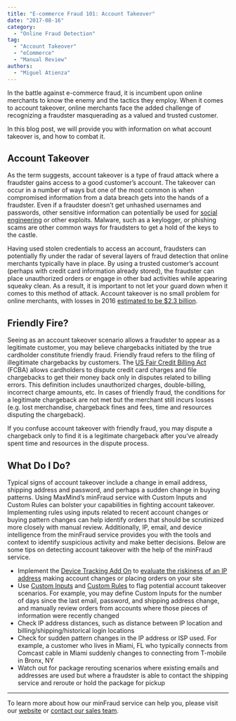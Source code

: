 ```yaml
---
title: "E-commerce Fraud 101: Account Takeover"
date: "2017-08-16"
category:
  - "Online Fraud Detection"
tag:
  - "Account Takeover"
  - "eCommerce"
  - "Manual Review"
authors:
  - "Miguel Atienza"
---
```


In the battle against e-commerce fraud, it is incumbent upon online merchants to
know the enemy and the tactics they employ. When it comes to account takeover,
online merchants face the added challenge of recognizing a fraudster
masquerading as a valued and trusted customer.

In this blog post, we will provide you with information on what account takeover
is, and how to combat it.

## Account Takeover

As the term suggests, account takeover is a type of fraud attack where a
fraudster gains access to a good customer’s account. The takeover can occur in a
number of ways but one of the most common is when compromised information from a
data breach gets into the hands of a fraudster. Even if a fraudster doesn’t get
unhashed usernames and passwords, other sensitive information can potentially be
used for [social
engineering](https://en.wikipedia.org/wiki/Social_engineering_\(security\)) or
other exploits. Malware, such as a keylogger, or phishing scams are other common
ways for fraudsters to get a hold of the keys to the castle.

Having used stolen credentials to access an account, fraudsters can potentially
fly under the radar of several layers of fraud detection that online merchants
typically have in place. By using a trusted customer’s account (perhaps with
credit card information already stored), the fraudster can place unauthorized
orders or engage in other bad activities while appearing squeaky clean. As a
result, it is important to not let your guard down when it comes to this method
of attack. Account takeover is no small problem for online merchants, with
losses in 2016 [estimated to be $2.3
billion](https://www.javelinstrategy.com/press-release/identity-fraud-hits-record-high-154-million-us-victims-2016-16-percent-according-new).

## Friendly Fire?

Seeing as an account takeover scenario allows a fraudster to appear as a
legitimate customer, you may believe chargebacks initiated by the true
cardholder constitute friendly fraud. Friendly fraud refers to the filing of
illegitimate chargebacks by customers. The [US Fair Credit Billing
Act](https://www.consumer.ftc.gov/articles/0219-disputing-credit-card-charges)
(FCBA) allows cardholders to dispute credit card charges and file chargebacks to
get their money back only in disputes related to billing errors. This definition
includes unauthorized charges, double-billing, incorrect charge amounts, etc. In
cases of friendly fraud, the conditions for a legitimate chargeback are not met
but the merchant still incurs losses (e.g. lost merchandise, chargeback fines
and fees, time and resources disputing the chargeback).

If you confuse account takeover with friendly fraud, you may dispute a
chargeback only to find it is a legitimate chargeback after you’ve already spent
time and resources in the dispute process.

## What Do I Do?

Typical signs of account takeover include a change in email address, shipping
address and password, and perhaps a sudden change in buying patterns. Using
MaxMind’s minFraud service with Custom Inputs and Custom Rules can bolster your
capabilities in fighting account takeover. Implementing rules using inputs
related to recent account changes or buying pattern changes can help identify
orders that should be scrutinized more closely with manual review. Additionally,
IP, email, and device intelligence from the minFraud service provides you with
the tools and context to identify suspicious activity and make better decisions.
Below are some tips on detecting account takeover with the help of the minFraud
service.

* Implement the [Device Tracking Add
  On](https://www.maxmind.com/en/minfraud-device-tracking) to [evaluate the
  riskiness of an IP
  address](https://www.maxmind.com/en/explanation-of-minfraud-riskscore) making
  account changes or placing orders on your site
* Use [Custom Inputs](https://www.maxmind.com/en/minfraud-custom-inputs) and
  [Custom Rules](https://www.maxmind.com/en/minfraud-custom-rules) to flag
  potential account takeover scenarios. For example, you may define Custom
  Inputs for the number of days since the last email, password, and shipping
  address change, and manually review orders from accounts where those pieces of
  information were recently changed
* Check IP address distances, such as distance between IP location and
  billing/shipping/historical login locations
* Check for sudden pattern changes in the IP address or ISP used. For example, a
  customer who lives in Miami, FL who typically connects from Comcast cable in
  Miami suddenly changes to connecting from T-mobile in Bronx, NY
* Watch out for package rerouting scenarios where existing emails and addresses
  are used but where a fraudster is able to contact the shipping service and
  reroute or hold the package for pickup

***

To learn more about how our minFraud service can help you, please visit our
[website](https://www.maxmind.com/en/minfraud-services) or [contact our sales
team](https://www.maxmind.com/en/sales_contact).
